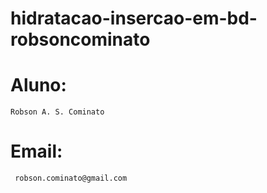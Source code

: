 ﻿# hidratacao-insercao-em-bd-robsoncominato

# Aluno:
    Robson A. S. Cominato
  
 # Email:
     robson.cominato@gmail.com
